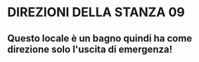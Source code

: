 # DIREZIONI DELLA STANZA 09

## Questo locale è un bagno quindi ha come direzione solo l'uscita di emergenza!
